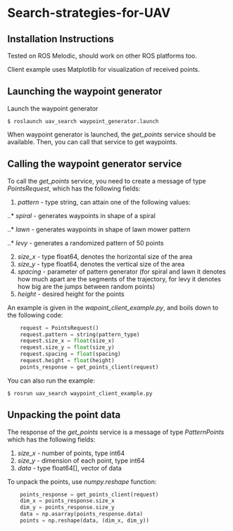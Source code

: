 # Search-strategies-for-UAV
Installation Instructions
-------------------------
Tested on ROS Melodic, should work on other ROS platforms too. 

Client example uses Matplotlib for visualization of received points.

Launching the waypoint generator
-----------

Launch the waypoint generator

```
$ roslaunch uav_search waypoint_generator.launch
```
When waypoint generator is launched, the *get_points* service should be available. Then, you can call that service to get waypoints.

Calling the waypoint generator service
-----------
To call the *get_points* service, you need to create a message of type *PointsRequest*, which has the following fields:

1. *pattern* - type string, can attain one of the following values:

..* *spiral* - generates waypoints in shape of a spiral

..* *lawn* - generates waypoints in shape of lawn mower pattern

..* *levy* - generates a randomized pattern of 50 points

2. *size_x* - type float64, denotes the horizontal size of the area
3. *size_y* - type float64, denotes the vertical size of the area
4. *spacing* - parameter of pattern generator (for spiral and lawn it denotes how much apart are the segments of the trajectory, for levy it denotes how big are the jumps between random points)
5. *height* - desired height for the points

An example is given in the *wapoint_client_example.py*, and boils down to the following code:

```python
	request = PointsRequest()
	request.pattern = string(pattern_type)
	request.size_x = float(size_x)
	request.size_y = float(size_y)
	request.spacing = float(spacing)
	request.height = float(height)
	points_response = get_points_client(request)
```
You can also run the example:
```
$ rosrun uav_search waypoint_client_example.py
```

Unpacking the point data
-----------
The response of the *get_points* service is a message of type *PatternPoints* which has the following fields:
1. *size_x* - number of points, type int64
2. *size_y* - dimension of each point, type int64
3. *data* - type float64[], vector of data

To unpack the points, use *numpy.reshape* function:
```python
	points_response = get_points_client(request)
	dim_x = points_response.size_x
	dim_y = points_response.size_y
	data = np.asarray(points_response.data)
	points = np.reshape(data, (dim_x, dim_y))
```